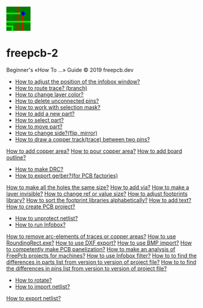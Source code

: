 ![](/pictures/upload.png) 
# freepcb-2

Beginner's «How To ...» Guide  © 2019 freepcb.dev

* [How to adjust the position of the infobox window?](IB_win_pos.md)
* [How to route trace? (branch)](routing_branch.md)
* [How to change layer color?](colors.md)
* [How to delete unconnected pins?](del_u_pins.md)
* [How to work with selection mask?](sel_mask.md)
* [How to add a new part?](add_part.md)
* [How to select part?](select_part.md)
* [How to move part?](move_part.md)
* [How to change side?(flip, mirror)](side.md)
* [How to draw a copper track(trace) between two pins?](route.md)

[How to add copper area?]()
[How to pour copper area?]()
[How to add board outline?]()

* [How to make DRC?](DRC.md)
* [How to export gerber?(for PCB factories)](gerber.md)

[How to make all the holes the same size?]()
[How to add via?]()
[How to make a layer invisible?]()
[How to change ref or value size?]()
[How to adjust footprints library?]()
[How to sort the footprint libraries alphabetically?]()
[How to add text?]()
[How to create PCB project?]()

* [How to unprotect netlist?](unprotect_nl.md)
* [How to run Infobox?](IB_run.md)

[How to remove arc-elements of traces or copper areas?]()
[How to use RoundingRect.exe?]()
[How to use DXF export?]()
[How to use BMP import?]()
[How to competently make PCB panelization?]()
[How to make an analysis of FreePcb projects for machines?]()
[How to use Infobox filter?]()
[How to to find the differences in parts list from version to version of project file?]()
[How to to find the differences in pins list from version to version of project file?]()

* [How to rotate?](rotate.md)
* [How to import netlist?]()

[How to export netlist?]()
